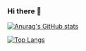 ### Hi there 👋


[![Anurag's GitHub stats](https://github-readme-stats.vercel.app/api?username=asimbayraktar)](https://github.com/anuraghazra/github-readme-stats)

[![Top Langs](https://github-readme-stats.vercel.app/api/top-langs/?username=asimbayraktar&layout=compact)](https://github.com/anuraghazra/github-readme-stats)
<!--
**asimbayraktar/asimbayraktar** is a ✨ _special_ ✨ repository because its `README.md` (this file) appears on your GitHub profile.

Here are some ideas to get you started:

- 🔭 I’m currently working on ...
- 🌱 I’m currently learning ...
- 👯 I’m looking to collaborate on ...
- 🤔 I’m looking for help with ...
- 💬 Ask me about ...
- 📫 How to reach me: ...
- 😄 Pronouns: ...
- ⚡ Fun fact: ...
-->
